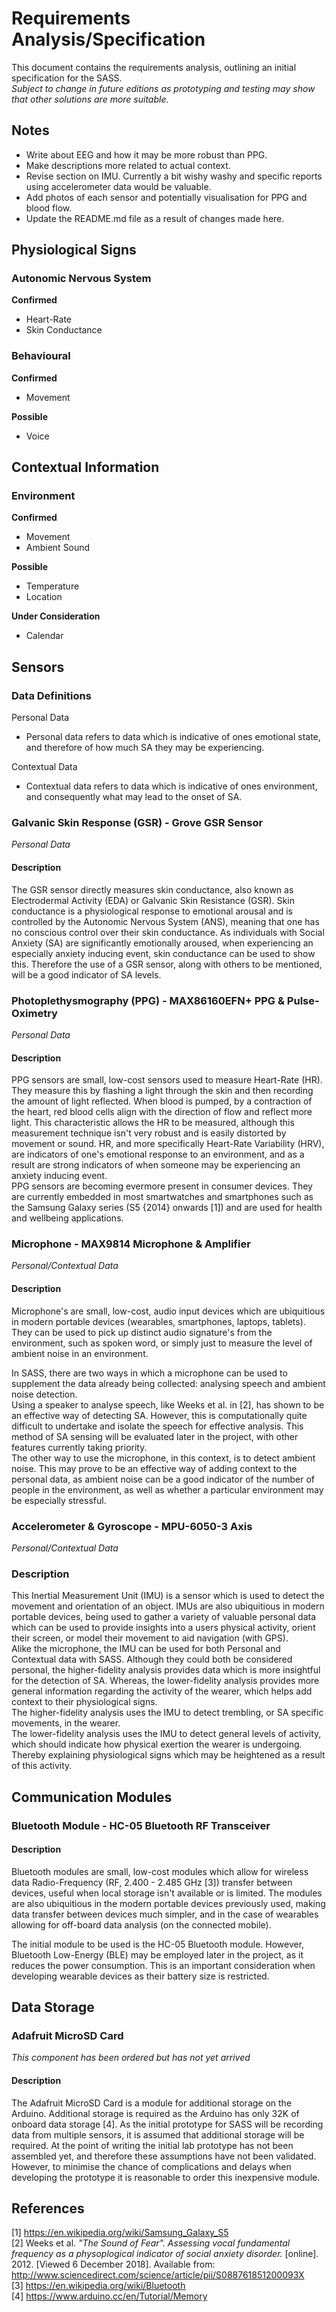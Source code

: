 # Requirements Analysis/Specification

This document contains the requirements analysis, outlining an initial specification for the SASS.  
*Subject to change in future editions as prototyping and testing may show that other solutions are more suitable.*

## Notes
* Write about EEG and how it may be more robust than PPG.
* Make descriptions more related to actual context.
* Revise section on IMU. Currently a bit wishy washy and specific reports using accelerometer data would be valuable.
* Add photos of each sensor and potentially visualisation for PPG and blood flow.
* Update the README.md file as a result of changes made here.

## Physiological Signs

### Autonomic Nervous System

**Confirmed**
* Heart-Rate
* Skin Conductance

### Behavioural

**Confirmed**
* Movement

**Possible**
* Voice

## Contextual Information

### Environment

**Confirmed**
* Movement
* Ambient Sound

**Possible**
* Temperature
* Location

**Under Consideration**
* Calendar

## Sensors

### Data Definitions

Personal Data
* Personal data refers to data which is indicative of ones emotional state, and therefore of how much SA they may be experiencing.

Contextual Data
* Contextual data refers to data which is indicative of ones environment, and consequently what may lead to the onset of SA.


### Galvanic Skin Response (GSR) - Grove GSR Sensor
*Personal Data*

#### Description
The GSR sensor directly measures skin conductance, also known as Electrodermal Activity (EDA) or Galvanic Skin Resistance (GSR).
Skin conductance is a physiological response to emotional arousal and is controlled by the Autonomic Nervous System (ANS),
meaning that one has no conscious control over their skin conductance. As individuals with Social Anxiety (SA) are significantly 
emotionally aroused, when experiencing an especially anxiety inducing event, skin conductance can be used to show this. 
Therefore the use of a GSR sensor, along with others to be mentioned, will be a good indicator of SA levels.

### Photoplethysmography (PPG) - MAX86160EFN+ PPG & Pulse-Oximetry
*Personal Data*

#### Description 
PPG sensors are small, low-cost sensors used to measure Heart-Rate (HR). They measure this by flashing a light through the skin
and then recording the amount of light reflected. When blood is pumped, by a contraction of the heart, red blood cells align with 
the direction of flow and reflect more light. This characteristic allows the HR to be measured, although this measurement
technique isn't very robust and is easily distorted by movement or sound. HR, and more specifically Heart-Rate Variability (HRV),
are indicators of one's emotional response to an environment, and as a result are strong indicators of when someone may be experiencing
an anxiety inducing event.  
PPG sensors are becoming evermore present in consumer devices. They are currently embedded in most smartwatches and smartphones such as 
the Samsung Galaxy series (S5 {2014} onwards [1]) and are used for health and wellbeing applications.

### Microphone - MAX9814 Microphone & Amplifier
*Personal/Contextual Data*

#### Description
Microphone's are small, low-cost, audio input devices which are ubiquitious in modern portable devices (wearables, smartphones, laptops, tablets). 
They can be used to pick up distinct audio signature's from the environment, such as spoken word, or simply just to measure the level of
ambient noise in an environment.  
  
In SASS, there are two ways in which a microphone can be used to supplement the data already being collected:
analysing speech and ambient noise detection.  
Using a speaker to analyse speech, like Weeks et al. in [2], has shown to be an effective way of detecting SA.
However, this is computationally quite difficult to undertake and isolate the speech for effective analysis. 
This method of SA sensing will be evaluated later in the project, with other features currently taking priority.  
The other way to use the microphone, in this context, is to detect ambient noise. This may prove to be an effective way 
of adding context to the personal data, as ambient noise can be a good indicator of the number of people in the environment, 
as well as whether a particular environment may be especially stressful.

### Accelerometer & Gyroscope - MPU-6050-3 Axis
*Personal/Contextual Data*

### Description
This Inertial Measurement Unit (IMU) is a sensor which is used to detect the movement and orientation of an object. 
IMUs are also ubiquitious in modern portable devices, being used to gather a variety of valuable personal data which can be used 
to provide insights into a users physical activity, orient their screen, or model their movement to aid navigation (with GPS).  
Alike the microphone, the IMU can be used for both Personal and Contextual data with SASS. Although they could both be considered personal, 
the higher-fidelity analysis provides data which is more insightful for the detection of SA. Whereas, the lower-fidelity analysis provides 
more general information regarding the activity of the wearer, which helps add context to their physiological signs.  
The higher-fidelity analysis uses the IMU to detect trembling, or SA specific movements, in the wearer.  
The lower-fidelity analysis uses the IMU to detect general levels of activity, which should indicate how physical exertion the wearer is undergoing. 
Thereby explaining physiological signs which may be heightened as a result of this activity.

## Communication Modules

### Bluetooth Module - HC-05 Bluetooth RF Transceiver

#### Description
Bluetooth modules are small, low-cost modules which allow for wireless data Radio-Frequency (RF, 2.400 - 2.485 GHz [3]) transfer between devices, 
useful when local storage isn't available or is limited. The modules are also ubiquitious in the modern portable devices previously used, 
making data transfer between devices much simpler, and in the case of wearables allowing for off-board data analysis (on the connected mobile).  
  
The initial module to be used is the HC-05 Bluetooth module. However, Bluetooth Low-Energy (BLE) may be employed later in the project, 
as it reduces the power consumption. This is an important consideration when developing wearable devices as their battery size is restricted.

## Data Storage

### Adafruit MicroSD Card
*This component has been ordered but has not yet arrived*  
  
#### Description
The Adafruit MicroSD Card is a module for additional storage on the Arduino. Additional storage is required as the Arduino has only 32K of 
onboard data storage [4]. As the initial prototype for SASS will be recording data from multiple sensors, it is assumed that additional storage will be required. 
At the point of writing the initial lab prototype has not been assembled yet, and therefore these assumptions have not been validated. 
However, to minimise the chance of complications and delays when developing the prototype it is reasonable to order this inexpensive module.

## References
[1] https://en.wikipedia.org/wiki/Samsung_Galaxy_S5  
[2] Weeks et al. *"The Sound of Fear". Assessing vocal fundamental frequency as a physoplogical indicator
of social anxiety disorder.* [online]. 2012. [Viewed 6 December 2018]. Available from: http://www.sciencedirect.com/science/article/pii/S088761851200093X  
[3] https://en.wikipedia.org/wiki/Bluetooth  
[4] https://www.arduino.cc/en/Tutorial/Memory  

